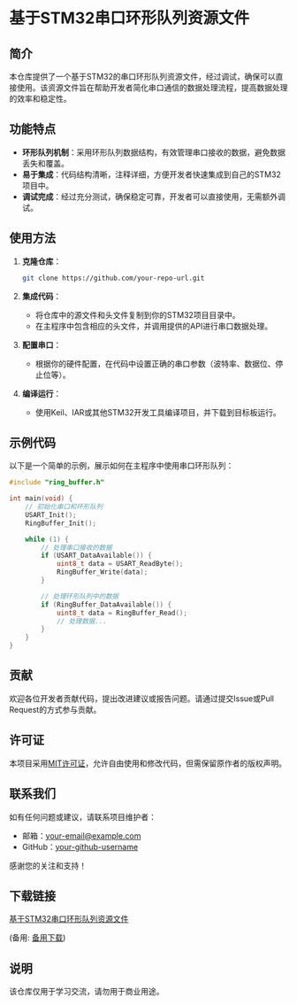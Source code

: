 # 基于STM32串口环形队列资源文件

## 简介
本仓库提供了一个基于STM32的串口环形队列资源文件，经过调试，确保可以直接使用。该资源文件旨在帮助开发者简化串口通信的数据处理流程，提高数据处理的效率和稳定性。

## 功能特点
- **环形队列机制**：采用环形队列数据结构，有效管理串口接收的数据，避免数据丢失和覆盖。
- **易于集成**：代码结构清晰，注释详细，方便开发者快速集成到自己的STM32项目中。
- **调试完成**：经过充分测试，确保稳定可靠，开发者可以直接使用，无需额外调试。

## 使用方法
1. **克隆仓库**：
   ```bash
   git clone https://github.com/your-repo-url.git
   ```
2. **集成代码**：
   - 将仓库中的源文件和头文件复制到你的STM32项目目录中。
   - 在主程序中包含相应的头文件，并调用提供的API进行串口数据处理。

3. **配置串口**：
   - 根据你的硬件配置，在代码中设置正确的串口参数（波特率、数据位、停止位等）。

4. **编译运行**：
   - 使用Keil、IAR或其他STM32开发工具编译项目，并下载到目标板运行。

## 示例代码
以下是一个简单的示例，展示如何在主程序中使用串口环形队列：
```c
#include "ring_buffer.h"

int main(void) {
    // 初始化串口和环形队列
    USART_Init();
    RingBuffer_Init();

    while (1) {
        // 处理串口接收的数据
        if (USART_DataAvailable()) {
            uint8_t data = USART_ReadByte();
            RingBuffer_Write(data);
        }

        // 处理环形队列中的数据
        if (RingBuffer_DataAvailable()) {
            uint8_t data = RingBuffer_Read();
            // 处理数据...
        }
    }
}
```

## 贡献
欢迎各位开发者贡献代码，提出改进建议或报告问题。请通过提交Issue或Pull Request的方式参与贡献。

## 许可证
本项目采用[MIT许可证](LICENSE)，允许自由使用和修改代码，但需保留原作者的版权声明。

## 联系我们
如有任何问题或建议，请联系项目维护者：
- 邮箱：your-email@example.com
- GitHub：[your-github-username](https://github.com/your-github-username)

感谢您的关注和支持！

## 下载链接
[基于STM32串口环形队列资源文件](https://pan.quark.cn/s/6fd6c4f0d670) 

(备用: [备用下载](https://pan.baidu.com/s/1-IuCIS_WU9hVy4Q9Qo9CRw?pwd=1234))

## 说明

该仓库仅用于学习交流，请勿用于商业用途。

